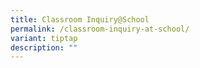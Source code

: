 ```yaml
---
title: Classroom Inquiry@School
permalink: /classroom-inquiry-at-school/
variant: tiptap
description: ""
---
```

<p></p>